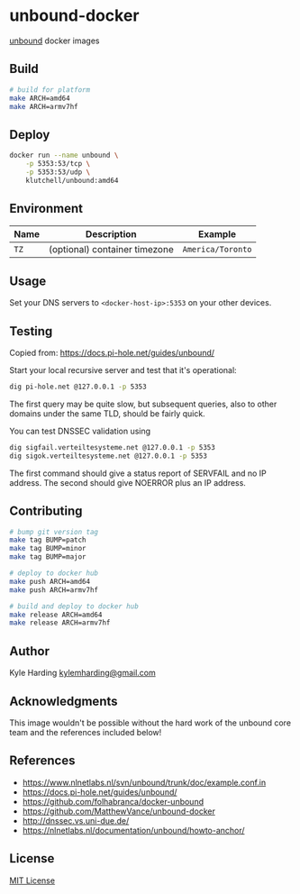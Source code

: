 # unbound-docker

[unbound](https://unbound.net) docker images

## Build

```bash
# build for platform
make ARCH=amd64
make ARCH=armv7hf
```

## Deploy

```bash
docker run --name unbound \
    -p 5353:53/tcp \
    -p 5353:53/udp \
    klutchell/unbound:amd64
```

## Environment

|Name|Description|Example|
|---|---|---|
|`TZ`|(optional) container timezone|`America/Toronto`|

## Usage

Set your DNS servers to `<docker-host-ip>:5353` on your other devices.

## Testing

Copied from: https://docs.pi-hole.net/guides/unbound/

Start your local recursive server and test that it's operational:
```bash
dig pi-hole.net @127.0.0.1 -p 5353
```
The first query may be quite slow, but subsequent queries, also to other domains under the same TLD, should be fairly quick.

You can test DNSSEC validation using
```bash
dig sigfail.verteiltesysteme.net @127.0.0.1 -p 5353
dig sigok.verteiltesysteme.net @127.0.0.1 -p 5353
```
The first command should give a status report of SERVFAIL and no IP address. The second should give NOERROR plus an IP address.

## Contributing

```bash
# bump git version tag
make tag BUMP=patch
make tag BUMP=minor
make tag BUMP=major

# deploy to docker hub
make push ARCH=amd64
make push ARCH=armv7hf

# build and deploy to docker hub
make release ARCH=amd64
make release ARCH=armv7hf
```

## Author

Kyle Harding <kylemharding@gmail.com>

## Acknowledgments

This image wouldn't be possible without the hard work of the unbound
core team and the references included below!

## References

* https://www.nlnetlabs.nl/svn/unbound/trunk/doc/example.conf.in
* https://docs.pi-hole.net/guides/unbound/
* https://github.com/folhabranca/docker-unbound
* https://github.com/MatthewVance/unbound-docker
* http://dnssec.vs.uni-due.de/
* https://nlnetlabs.nl/documentation/unbound/howto-anchor/

## License

[MIT License](./LICENSE)